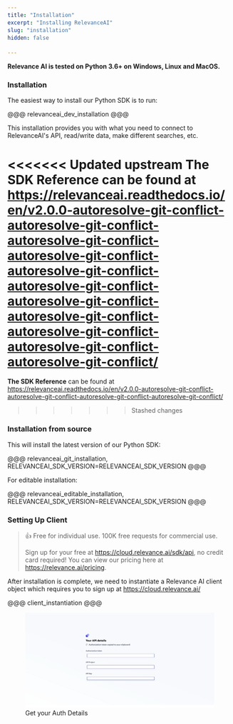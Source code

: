 ```yaml
---
title: "Installation"
excerpt: "Installing RelevanceAI"
slug: "installation"
hidden: false

---
```


**Relevance AI is tested on Python 3.6+ on Windows, Linux and MacOS.**

### Installation

The easiest way to install our Python SDK is to run:

@@@ relevanceai_dev_installation @@@

This installation provides you with what you need to connect to RelevanceAI's API, read/write data, make different searches, etc.

<<<<<<< Updated upstream
**The SDK Reference** can be found at https://relevanceai.readthedocs.io/en/v2.0.0-autoresolve-git-conflict-autoresolve-git-conflict-autoresolve-git-conflict-autoresolve-git-conflict-autoresolve-git-conflict-autoresolve-git-conflict-autoresolve-git-conflict-autoresolve-git-conflict-autoresolve-git-conflict-autoresolve-git-conflict-autoresolve-git-conflict/
=======
**The SDK Reference** can be found at https://relevanceai.readthedocs.io/en/v2.0.0-autoresolve-git-conflict-autoresolve-git-conflict-autoresolve-git-conflict-autoresolve-git-conflict/
>>>>>>> Stashed changes

### Installation from source

This will install the latest version of our Python SDK:

@@@ relevanceai_git_installation, RELEVANCEAI_SDK_VERSION=RELEVANCEAI_SDK_VERSION @@@


For editable installation:

@@@ relevanceai_editable_installation, RELEVANCEAI_SDK_VERSION=RELEVANCEAI_SDK_VERSION @@@

### Setting Up Client

> 👍 Free for individual use. 100K free requests for commercial use.
>
> Sign up for your free at https://cloud.relevance.ai/sdk/api, no credit card required! You can view our pricing here at https://relevance.ai/pricing.

After installation is complete, we need to instantiate a Relevance AI client object which requires you to sign up at https://cloud.relevance.ai/


@@@ client_instantiation @@@


<figure>
<img src="https://github.com/RelevanceAI/RelevanceAI-readme-docs/blob/v2.0.0-autoresolve-git-conflict/docs_template/_assets/RelevanceAI_auth_token_details.png?raw=true" alt="Get your Auth Details" />
<figcaption>Get your Auth Details</figcaption>
<figure>
